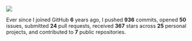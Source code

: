 ![](https://github.com/beucismis/beucismis/assets/40023234/e092789a-a89c-4c8c-baa8-2ddbe8ce9548)

Ever since I joined GitHub **6** years ago, I pushed **936** commits, opened **50** issues, submitted **24** pull requests, received **367** stars across **25** personal projects, and contributed to **7** public repositories.
